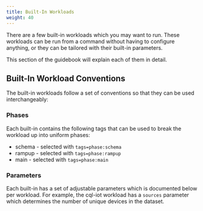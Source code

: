 ```yaml
---
title: Built-In Workloads
weight: 40
---
```


There are a few built-in workloads which you may want to run. These workloads can be run from a command without having to configure anything, or they can be tailored with their built-in parameters.

This section of the guidebook will explain each of them in detail.

## Built-In Workload Conventions

The built-in workloads follow a set of conventions so that they can
be used interchangeably:

### Phases

Each built-in contains the following tags that can be used to break the workload up into uniform phases:

- schema - selected with `tags=phase:schema`
- rampup - selected with `tags=phase:rampup`
- main - selected with `tags=phase:main`

### Parameters

Each built-in has a set of adjustable parameters which is documented below per workload. For example, the cql-iot workload has a `sources` parameter which determines the number of unique devices in the dataset.


